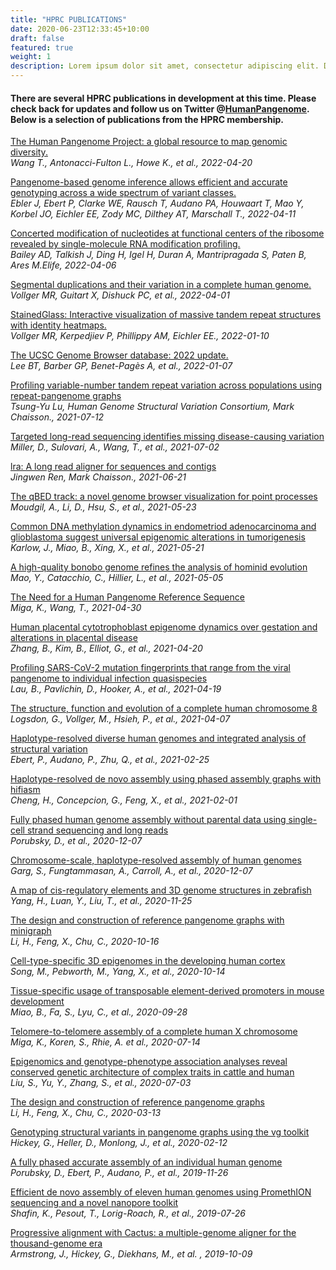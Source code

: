 ```yaml
---
title: "HPRC PUBLICATIONS"
date: 2020-06-23T12:33:45+10:00
draft: false
featured: true
weight: 1
description: Lorem ipsum dolor sit amet, consectetur adipiscing elit. Donec accumsan dapibus purus, vel maximus erat facilisis vel.
---
```


#### There are several HPRC publications in development at this time. Please check back for updates and follow us on Twitter @[HumanPangenome](https://twitter.com/humanpangenome?lang=en).  Below is a selection of publications from the HPRC membership.  

[The Human Pangenome Project: a global resource to map genomic diversity.](https://www.nature.com/articles/s41586-022-04601-8)  
*Wang T., Antonacci-Fulton L., Howe K., et al., 2022-04-20*

[Pangenome-based genome inference allows efficient and accurate genotyping across a wide spectrum of variant classes.](https://www.nature.com/articles/s41588-022-01043-w)  
*Ebler J, Ebert P, Clarke WE, Rausch T, Audano PA, Houwaart T, Mao Y, Korbel JO, Eichler EE, Zody MC, Dilthey AT, Marschall T., 2022-04-11*

[Concerted modification of nucleotides at functional centers of the ribosome revealed by single-molecule RNA modification profiling.](https://elifesciences.org/articles/76562)  
*Bailey AD, Talkish J, Ding H, Igel H, Duran A, Mantripragada S, Paten B, Ares M.Elife, 2022-04-06*

[Segmental duplications and their variation in a complete human genome.](https://www.science.org/doi/10.1126/science.abj6965)  
*Vollger MR, Guitart X, Dishuck PC, et al., 2022-04-01*

[StainedGlass: Interactive visualization of massive tandem repeat structures with identity heatmaps.](https://pubmed.ncbi.nlm.nih.gov/35020798/)  
*Vollger MR, Kerpedjiev P, Phillippy AM, Eichler EE., 2022-01-10*

[The UCSC Genome Browser database: 2022 update.](https://pubmed.ncbi.nlm.nih.gov/34718705/)  
*Lee BT, Barber GP, Benet-Pagès A, et al., 2022-01-07*

[Profiling variable-number tandem repeat variation across populations using repeat-pangenome graphs](https://doi.org/10.1038/s41467-021-24378-0)  
*Tsung-Yu Lu, Human Genome Structural Variation Consortium, Mark Chaisson., 2021-07-12*

[Targeted long-read sequencing identifies missing disease-causing variation](https://doi.org/10.1016/j.ajhg.2021.06.006)  
*Miller, D., Sulovari, A., Wang, T., et al., 2021-07-02*

[lra: A long read aligner for sequences and contigs](https://doi.org/10.1371/journal.pcbi.1009078)  
*Jingwen Ren, Mark Chaisson., 2021-06-21*

[The qBED track: a novel genome browser visualization for point processes](https://doi.org/10.1093/bioinformatics/btaa771)  
*Moudgil, A., Li, D., Hsu, S., et al., 2021-05-23*

[Common DNA methylation dynamics in endometriod adenocarcinoma and glioblastoma suggest universal epigenomic alterations in tumorigenesis](https://doi.org/10.1038/s42003-021-02094-1)  
*Karlow, J., Miao, B., Xing, X., et al., 2021-05-21*

[A high-quality bonobo genome refines the analysis of hominid evolution](https://doi.org/10.1038/s41586-021-03519-x)  
*Mao, Y., Catacchio, C., Hillier, L., et al., 2021-05-05*

[The Need for a Human Pangenome Reference Sequence](https://doi.org/10.1146/annurev-genom-120120-081921)  
*Miga, K., Wang, T., 2021-04-30*

[Human placental cytotrophoblast epigenome dynamics over gestation and alterations in placental disease](https://doi.org/10.1016/j.devcel.2021.04.001)  
*Zhang, B., Kim, B., Elliot, G., et al., 2021-04-20*

[Profiling SARS-CoV-2 mutation fingerprints that range from the viral pangenome to individual infection quasispecies](https://doi.org/10.1186/s13073-021-00882-2)  
*Lau, B., Pavlichin, D., Hooker, A., et al., 2021-04-19*

[The structure, function and evolution of a complete human chromosome 8](https://doi.org/10.1038/s41586-021-03420-7)  
*Logsdon, G., Vollger, M., Hsieh, P., et al., 2021-04-07*

[Haplotype-resolved diverse human genomes and integrated analysis of structural variation](https://doi.org/10.1126/science.abf7117)  
*Ebert, P., Audano, P., Zhu, Q., et al., 2021-02-25*

[Haplotype-resolved de novo assembly using phased assembly graphs with hifiasm](https://doi.org/10.1038/s41592-020-01056-5)  
*Cheng, H., Concepcion, G., Feng, X., et al., 2021-02-01*

[Fully phased human genome assembly without parental data using single-cell strand sequencing and long reads](https://doi.org/10.1038/s41587-020-0719-5)  
*Porubsky, D., et al., 2020-12-07*

[Chromosome-scale, haplotype-resolved assembly of human genomes](https://doi.org/10.1038/s41587-020-0711-0)  
*Garg, S., Fungtammasan, A., Carroll, A., et al., 2020-12-07*

[A map of cis-regulatory elements and 3D genome structures in zebrafish](https://doi.org/10.1038/s41586-020-2962-9)  
*Yang, H., Luan, Y., Liu, T., et al., 2020-11-25*

[The design and construction of reference pangenome graphs with minigraph](https://doi.org/10.1186/s13059-020-02168-z)  
*Li, H., Feng, X., Chu, C., 2020-10-16*

[Cell-type-specific 3D epigenomes in the developing human cortex](https://doi.org/10.1038/s41586-020-2825-4)  
*Song, M., Pebworth, M., Yang, X., et al., 2020-10-14*

[Tissue-specific usage of transposable element-derived promoters in mouse development](https://doi.org/10.1186/s13059-020-02164-3)  
*Miao, B., Fa, S., Lyu, C., et al., 2020-09-28*

[Telomere-to-telomere assembly of a complete human X chromosome](https://doi.org/10.1038/s41586-020-2547-7)  
*Miga, K., Koren, S., Rhie, A. et al., 2020-07-14*

[Epigenomics and genotype-phenotype association analyses reveal conserved genetic architecture of complex traits in cattle and human](https://doi.org/10.1186/s12915-020-00792-6)  
*Liu, S., Yu, Y., Zhang, S., et al., 2020-07-03*

[The design and construction of reference pangenome graphs](https://arxiv.org/abs/2003.06079)  
*Li, H., Feng, X., Chu, C., 2020-03-13*

[Genotyping structural variants in pangenome graphs using the vg toolkit](https://doi.org/10.1186/s13059-020-1941-7)  
*Hickey, G., Heller, D., Monlong, J., et al., 2020-02-12*

[A fully phased accurate assembly of an individual human genome](https://doi.org/10.1101/855049)  
*Porubsky, D., Ebert, P., Audano, P., et al., 2019-11-26*

[Efficient de novo assembly of eleven human genomes using PromethION sequencing and a novel nanopore toolkit](https://doi.org/10.1101/715722)  
*Shafin, K., Pesout, T., Lorig-Roach, R., et al., 2019-07-26*

[Progressive alignment with Cactus: a multiple-genome aligner for the thousand-genome era](https://doi.org/10.1101/730531)  
*Armstrong, J., Hickey, G., Diekhans, M., et al. , 2019-10-09*




